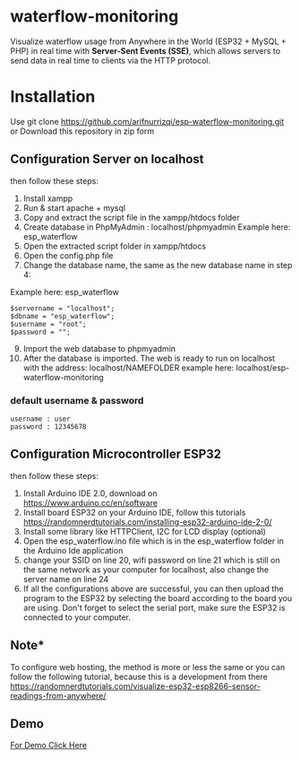 # waterflow-monitoring
Visualize waterflow usage from Anywhere in the World (ESP32 + MySQL + PHP) 
in real time with **Server-Sent Events (SSE)**, which allows servers to send data in real time to clients via the HTTP protocol.

# Installation
Use git clone https://github.com/arifnurrizqi/esp-waterflow-monitoring.git or Download this repository in zip form

## Configuration Server on localhost

then follow these steps:
1. Install xampp
2. Run & start apache + mysql
3. Copy and extract the script file in the xampp/htdocs folder
4. Create database in PhpMyAdmin : localhost/phpmyadmin
Example here: esp_waterflow
5. Open the extracted script folder in xampp/htdocs
6. Open the config.php file
8. Change the database name, the same as the new database name in step 4:

Example here: esp_waterflow
```
$servername = "localhost";
$dbname = "esp_waterflow";
$username = "root";
$password = "";
```

9. Import the web database to phpmyadmin
10. After the database is imported. The web is ready to run on localhost with the address: localhost/NAMEFOLDER
example here: localhost/esp-waterflow-monitoring

### default username & password
```
username : user
password : 12345678
```

## Configuration Microcontroller ESP32
then follow these steps:
1. Install Arduino IDE 2.0, download on https://www.arduino.cc/en/software
2. Install board ESP32 on your Arduino IDE, follow this tutorials https://randomnerdtutorials.com/installing-esp32-arduino-ide-2-0/
3. Install some library like HTTPClient, I2C for LCD display (optional)
4. Open the esp_waterflow.ino file which is in the esp_waterflow folder in the Arduino Ide application
5. change your SSID on line 20, wifi password on line 21 which is still on the same network as your computer for localhost, also change the server name on line 24
6. If all the configurations above are successful, you can then upload the program to the ESP32 by selecting the board according to the board you are using. Don't forget to select the serial port, make sure the ESP32 is connected to your computer.

## Note*
To configure web hosting, the method is more or less the same or you can follow the following tutorial, because this is a development from there
https://randomnerdtutorials.com/visualize-esp32-esp8266-sensor-readings-from-anywhere/

## Demo
<a href="https://sample.hydroflow.id"> For Demo Click Here</a>
